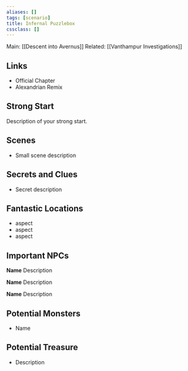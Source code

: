 ```yaml
---
aliases: []
tags: [scenario]
title: Infernal Puzzlebox
cssclass: []
---
```


Main: [[Descent into Avernus]]
Related: [[Vanthampur Investigations]]

## Links

- Official Chapter
- Alexandrian Remix

## Strong Start

Description of your strong start.

## Scenes

- Small scene description

## Secrets and Clues

- Secret description

## Fantastic Locations

- aspect
- aspect
- aspect

## Important NPCs

**Name** Description

**Name** Description

**Name** Description

## Potential Monsters

- Name

## Potential Treasure

- Description

